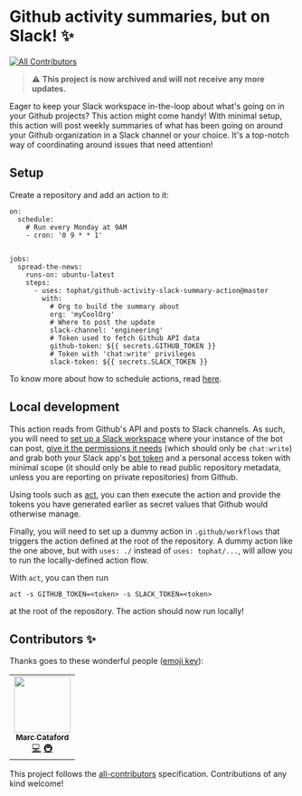 # Github activity summaries, but on Slack! ✨
<!-- ALL-CONTRIBUTORS-BADGE:START - Do not remove or modify this section -->
[![All Contributors](https://img.shields.io/badge/all_contributors-1-orange.svg?style=flat-square)](#contributors-)
<!-- ALL-CONTRIBUTORS-BADGE:END -->

> :warning: **This project is now archived and will not receive any more updates.**

Eager to keep your Slack workspace in-the-loop about what's going on in your Github projects? This action might come handy! With minimal setup, this action will post weekly summaries of what has been going on around your Github organization in a Slack channel or your choice. It's a top-notch way of coordinating around issues that need attention!

## Setup

Create a repository and add an action to it:

```
on:
  schedule:
    # Run every Monday at 9AM
    - cron: '0 9 * * 1'


jobs:
  spread-the-news:
    runs-on: ubuntu-latest
    steps:
      - uses: tophat/github-activity-slack-summary-action@master
        with:
          # Org to build the summary about
          org: 'myCoolOrg'
          # Where to post the update
          slack-channel: 'engineering'
          # Token used to fetch Github API data
          github-token: ${{ secrets.GITHUB_TOKEN }}
          # Token with 'chat:write' privileges
          slack-token: ${{ secrets.SLACK_TOKEN }}
```

To know more about how to schedule actions, read
[here](https://docs.github.com/en/actions/reference/events-that-trigger-workflows#scheduled-events).

## Local development

This action reads from Github's API and posts to Slack channels. As such, you will need to [set up a Slack
workspace](https://slack.com/intl/en-ca/help/articles/206845317-Create-a-Slack-workspace) where your instance of the bot
can post, [give it the permissions it needs](https://api.slack.com/bot-users#installing-bot) (which should only be
`chat:write`) and grab both your Slack app's [bot token](https://api.slack.com/authentication/token-types#bot) and a
personal access token with minimal scope (it should only be able to read public repository metadata, unless you are
reporting on private repositories) from Github.

Using tools such as [act](https://github.com/nektos/act), you can then execute the action and provide the tokens you
have generated earlier as secret values that Github would otherwise manage.

Finally, you will need to set up a dummy action in `.github/workflows` that triggers the action defined at the root of
the repository. A dummy action like the one above, but with `uses: ./` instead of `uses: tophat/...`, will allow you to
run the locally-defined action flow.

With `act`, you can then run

```
act -s GITHUB_TOKEN=<token> -s SLACK_TOKEN=<token>
```

at the root of the repository. The action should now run locally!

## Contributors ✨

Thanks goes to these wonderful people ([emoji key](https://allcontributors.org/docs/en/emoji-key)):

<!-- ALL-CONTRIBUTORS-LIST:START - Do not remove or modify this section -->
<!-- prettier-ignore-start -->
<!-- markdownlint-disable -->
<table>
  <tr>
    <td align="center"><a href="https://www.karnov.club/"><img src="https://avatars.githubusercontent.com/u/6210361?v=4?s=100" width="100px;" alt=""/><br /><sub><b>Marc Cataford</b></sub></a><br /><a href="https://github.com/tophat/github-activity-slack-summary-action/commits?author=mcataford" title="Code">💻</a> <a href="#infra-mcataford" title="Infrastructure (Hosting, Build-Tools, etc)">🚇</a></td>
  </tr>
</table>

<!-- markdownlint-restore -->
<!-- prettier-ignore-end -->

<!-- ALL-CONTRIBUTORS-LIST:END -->

This project follows the [all-contributors](https://github.com/all-contributors/all-contributors) specification. Contributions of any kind welcome!
